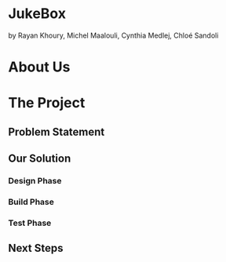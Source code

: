 # JukeBox
by Rayan Khoury, Michel Maalouli, Cynthia Medlej, Chloé Sandoli


# About Us


# The Project
## Problem Statement

## Our Solution
### Design Phase
### Build Phase
### Test Phase
## Next Steps
